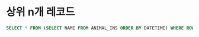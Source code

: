 # 상위 n개 레코드

```sql
SELECT * FROM (SELECT NAME FROM ANIMAL_INS ORDER BY DATETIME) WHERE ROWNUM <= 1;
```


